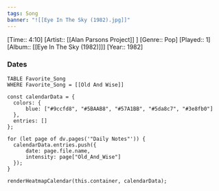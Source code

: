 ```yaml
---
tags: Song  
banner: "![[Eye In The Sky (1982).jpg]]"
---
```

[Time:: 4:10]
[Artist:: [[Alan Parsons Project]] ]
[Genre:: Pop]
[Played:: 1]
[Album:: [[Eye In The Sky (1982)]]]
[Year:: 1982]
### Dates
````dataview
TABLE Favorite_Song
WHERE Favorite_Song = [[Old And Wise]]
````
  ```dataviewjs
const calendarData = { 
	colors: { 
		blue: ["#9ccfd8", "#5BAAB8", "#57A1BB", "#5da8c7", "#3e8fb0"] 
	}, 
	entries: [] 
}; 

for (let page of dv.pages('"Daily Notes"')) { 
	calendarData.entries.push({ 
		date: page.file.name, 
		intensity: page["Old_And_Wise"]
	}); 
} 

renderHeatmapCalendar(this.container, calendarData);
```
